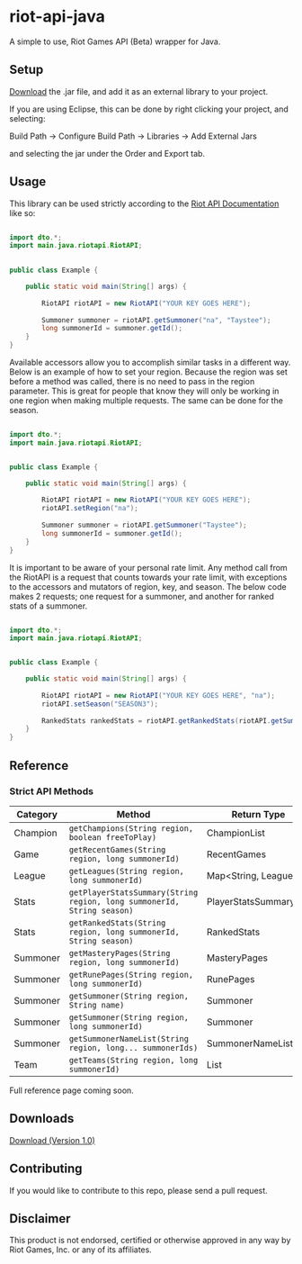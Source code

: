 riot-api-java
=============

A simple to use, Riot Games API (Beta) wrapper for Java.

## Setup

[Download](https://www.dropbox.com/s/te7kxqqrhzsp60e/riot-api-java.jar) the .jar file, and add it as an external library to your project.

If you are using Eclipse, this can be done by right clicking your project, and selecting:

Build Path -> Configure Build Path -> Libraries -> Add External Jars

and selecting the jar under the Order and Export tab.

## Usage

This library can be used strictly according to the [Riot API Documentation](https://developer.riotgames.com/api/methods) like so:

```java

import dto.*;
import main.java.riotapi.RiotAPI;
	

public class Example {

	public static void main(String[] args) {
			
		RiotAPI riotAPI = new RiotAPI("YOUR KEY GOES HERE");
		
		Summoner summoner = riotAPI.getSummoner("na", "Taystee");
		long summonerId = summoner.getId();
	}
}

```


Available accessors allow you to accomplish similar tasks in a different way.
Below is an example of how to set your region. Because the region was set before a method was called, there is no need to pass in the region parameter. This is great for people that know they will only be working in one region when making multiple requests. The same can be done for the season.


```java

import dto.*;
import main.java.riotapi.RiotAPI;


public class Example {

	public static void main(String[] args) {
		
		RiotAPI riotAPI = new RiotAPI("YOUR KEY GOES HERE");
		riotAPI.setRegion("na");
		
		Summoner summoner = riotAPI.getSummoner("Taystee");
		long summonerId = summoner.getId();
	}
}

```


It is important to be aware of your personal rate limit. Any method call from the RiotAPI is a request that counts towards your rate limit, with exceptions to the accessors and mutators of region, key, and season. The below code makes 2 requests; one request for a summoner, and another for ranked stats of a summoner.



```java

import dto.*;
import main.java.riotapi.RiotAPI;


public class Example {

	public static void main(String[] args) {
		
		RiotAPI riotAPI = new RiotAPI("YOUR KEY GOES HERE", "na");
		riotAPI.setSeason("SEASON3");
		
		RankedStats rankedStats = riotAPI.getRankedStats(riotAPI.getSummoner("Taystee").getId());
	}
}

```

## Reference

### Strict API Methods


|Category|Method                                                                |Return Type           |
|--------|----------------------------------------------------------------------|----------------------|
|Champion|`getChampions(String region, boolean freeToPlay)`                     |ChampionList          |
|Game    |`getRecentGames(String region, long summonerId)`                      |RecentGames           |
|League  |`getLeagues(String region, long summonerId)`                          |Map<String, League>   |
|Stats   |`getPlayerStatsSummary(String region, long summonerId, String season)`|PlayerStatsSummaryList|
|Stats   |`getRankedStats(String region, long summonerId, String season)`       |RankedStats           |
|Summoner|`getMasteryPages(String region, long summonerId)`                     |MasteryPages          |
|Summoner|`getRunePages(String region, long summonerId)`                        |RunePages             |
|Summoner|`getSummoner(String region, String name)`                             |Summoner              |
|Summoner|`getSummoner(String region, long summonerId)`                         |Summoner              |
|Summoner|`getSummonerNameList(String region, long... summonerIds)`             |SummonerNameList      |
|Team    |`getTeams(String region, long summonerId)`                            |List<Team>            |


Full reference page coming soon.

## Downloads
[Download (Version 1.0)](https://www.dropbox.com/s/te7kxqqrhzsp60e/riot-api-java.jar)

## Contributing
If you would like to contribute to this repo, please send a pull request.

## Disclaimer
This product is not endorsed, certified or otherwise approved in any way by Riot Games, Inc. or any of its affiliates.
